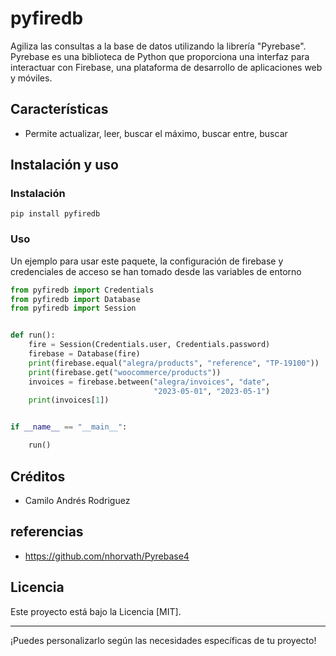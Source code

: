 # pyfiredb

Agiliza las consultas a la base de datos utilizando la librería "Pyrebase". Pyrebase es una biblioteca de Python que proporciona una interfaz para interactuar con Firebase, una plataforma de desarrollo de aplicaciones web y móviles.

## Características

- Permite actualizar, leer, buscar el máximo, buscar entre, buscar 

## Instalación y uso

### Instalación

```
pip install pyfiredb
```

### Uso

Un ejemplo para usar este paquete, la configuración de firebase y credenciales de acceso se han tomado desde las variables de entorno

```python
from pyfiredb import Credentials
from pyfiredb import Database
from pyfiredb import Session


def run():
    fire = Session(Credentials.user, Credentials.password)
    firebase = Database(fire)
    print(firebase.equal("alegra/products", "reference", "TP-19100"))
    print(firebase.get("woocommerce/products"))
    invoices = firebase.between("alegra/invoices", "date",
                                "2023-05-01", "2023-05-1")
    print(invoices[1])


if __name__ == "__main__":

    run()
```

## Créditos

- Camilo Andrés Rodriguez

## referencias

- https://github.com/nhorvath/Pyrebase4


## Licencia

Este proyecto está bajo la Licencia [MIT].

---

¡Puedes personalizarlo según las necesidades específicas de tu proyecto!

